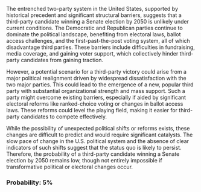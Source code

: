 The entrenched two-party system in the United States, supported by historical precedent and significant structural barriers, suggests that a third-party candidate winning a Senate election by 2050 is unlikely under current conditions. The Democratic and Republican parties continue to dominate the political landscape, benefiting from electoral laws, ballot access challenges, and the first-past-the-post voting system, all of which disadvantage third parties. These barriers include difficulties in fundraising, media coverage, and gaining voter support, which collectively hinder third-party candidates from gaining traction.

However, a potential scenario for a third-party victory could arise from a major political realignment driven by widespread dissatisfaction with the two major parties. This could lead to the emergence of a new, popular third party with substantial organizational strength and mass support. Such a party might overcome existing barriers, especially if aided by significant electoral reforms like ranked-choice voting or changes in ballot access laws. These reforms could level the playing field, making it easier for third-party candidates to compete effectively.

While the possibility of unexpected political shifts or reforms exists, these changes are difficult to predict and would require significant catalysts. The slow pace of change in the U.S. political system and the absence of clear indicators of such shifts suggest that the status quo is likely to persist. Therefore, the probability of a third-party candidate winning a Senate election by 2050 remains low, though not entirely impossible if transformative political or electoral changes occur.

### Probability: 5%